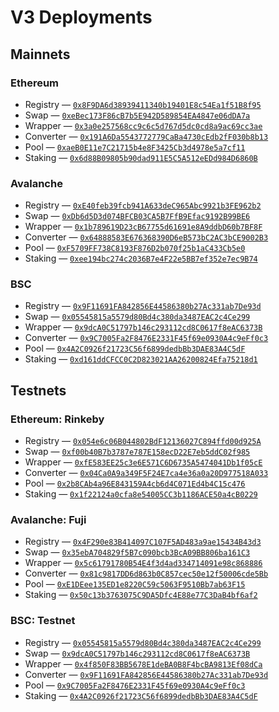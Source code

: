 # V3 Deployments

## Mainnets

### Ethereum

- Registry — [`0x8F9DA6d38939411340b19401E8c54Ea1f51B8f95`](https://etherscan.io/address/0x8F9DA6d38939411340b19401E8c54Ea1f51B8f95#code)
- Swap — [`0xeBec173F86cB7b5E942D589854EA4847e06dDA7a`](https://etherscan.io/address/0xeBec173F86cB7b5E942D589854EA4847e06dDA7a#code)
- Wrapper — [`0x3a0e257568cc9c6c5d767d5dc0cd8a9ac69cc3ae`](https://etherscan.io/address/0x3a0e257568cc9c6c5d767d5dc0cd8a9ac69cc3ae#code)
- Converter — [`0x191A6Da5543772779CaBa4730cEdb2fF030b8b13`](https://etherscan.io/address/0x191A6Da5543772779CaBa4730cEdb2fF030b8b13#code)
- Pool — [`0xaeB0E11e7C21715b4e8F3425Cb3d4978e5a7cf11`](https://etherscan.io/address/0xaeB0E11e7C21715b4e8F3425Cb3d4978e5a7cf11#code)
- Staking — [`0x6d88B09805b90dad911E5C5A512eEDd984D6860B`](https://etherscan.io/address/0x6d88B09805b90dad911E5C5A512eEDd984D6860B#code)

### Avalanche

- Registry — [`0xE40feb39fcb941A633deC965Abc9921b3FE962b2`](https://snowtrace.io/address/0xE40feb39fcb941A633deC965Abc9921b3FE962b2#code)
- Swap — [`0xDb6d5D3d074BFCB03CA5B7FfB9Efac9192B99BE6`](https://snowtrace.io/address/0xDb6d5D3d074BFCB03CA5B7FfB9Efac9192B99BE6#code)
- Wrapper — [`0x1b789619D23cB67755d61691e8A9ddbD60b7BF8F`](https://snowtrace.io/address/0x1b789619D23cB67755d61691e8A9ddbD60b7BF8F#code)
- Converter — [`0x64888583E676368390D6eB573bC2AC3bCE9002B3`](https://snowtrace.io/address/0x64888583E676368390D6eB573bC2AC3bCE9002B3#code)
- Pool — [`0xF5709FF738C8193F876D2b070f25b1aC433Cb5e0`](https://snowtrace.io/address/0xF5709FF738C8193F876D2b070f25b1aC433Cb5e0#code)
- Staking — [`0xee194bc274c2036B7e4F22e5BB7ef352e7ec9B74`](https://snowtrace.io/address/0xee194bc274c2036B7e4F22e5BB7ef352e7ec9B74#code)

### BSC

- Registry — [`0x9F11691FA842856E44586380b27Ac331ab7De93d`](https://bscscan.com/address/0x9F11691FA842856E44586380b27Ac331ab7De93d#code)
- Swap — [`0x05545815a5579d80Bd4c380da3487EAC2c4Ce299`](https://bscscan.com/address/0x05545815a5579d80Bd4c380da3487EAC2c4Ce299#code)
- Wrapper — [`0x9dcA0C51797b146c293112cd8C0617f8eAC6373B`](https://bscscan.com/address/0x9dcA0C51797b146c293112cd8C0617f8eAC6373B#code)
- Converter — [`0x9C7005Fa2F8476E2331F45f69e0930A4c9eFf0c3`](https://bscscan.com/address/0x9C7005Fa2F8476E2331F45f69e0930A4c9eFf0c3#code)
- Pool — [`0x4A2C0926f21723C56f6899dedbBb3DAE83A4C5dF`](https://bscscan.com/address/0x4A2C0926f21723C56f6899dedbBb3DAE83A4C5dF#code)
- Staking — [`0xd161ddCFCC0C2D823021AA26200824Efa75218d1`](https://bscscan.com/address/0xd161ddCFCC0C2D823021AA26200824Efa75218d1#code)

## Testnets

### Ethereum: Rinkeby

- Registry — [`0x054e6c06B044802BdF12136027C894ffd00d925A`](https://rinkeby.etherscan.io/address/0x054e6c06B044802BdF12136027C894ffd00d925A#code)
- Swap — [`0xf00b40B7b3787e787E158ecD22E7eb5ddC02f985`](https://rinkeby.etherscan.io/address/0xf00b40B7b3787e787E158ecD22E7eb5ddC02f985#code)
- Wrapper — [`0xfE583EE25c3e6E571C6D6735A5474041Db1f05cE`](https://rinkeby.etherscan.io/address/0xfE583EE25c3e6E571C6D6735A5474041Db1f05cE#code)
- Converter — [`0x04Ca0A9a349F5F24E7ca4e36a0a20D977518A033`](https://rinkeby.etherscan.io/address/0x04Ca0A9a349F5F24E7ca4e36a0a20D977518A033#code)
- Pool — [`0x2b8CAb4a96E843159A4cb6d4C071Ed4b4C15c476`](https://rinkeby.etherscan.io/address/0x2b8CAb4a96E843159A4cb6d4C071Ed4b4C15c476#code)
- Staking — [`0x1f22124a0cfa8e54005CC3b1186ACE50a4cB0229`](https://rinkeby.etherscan.io/address/0x1f22124a0cfa8e54005CC3b1186ACE50a4cB0229#code)

### Avalanche: Fuji

- Registry — [`0x4F290e83B414097C107F5AD483a9ae15434B43d3`](https://testnet.snowtrace.io/address/0x4F290e83B414097C107F5AD483a9ae15434B43d3#code)
- Swap — [`0x35ebA704829f5B7c090bcb3BcA09BB806ba161C3`](https://testnet.snowtrace.io/address/0x35ebA704829f5B7c090bcb3BcA09BB806ba161C3#code)
- Wrapper — [`0x5c61791780B54E4f3d4ad334714091e98c868886`](https://testnet.snowtrace.io/address/0x5c61791780B54E4f3d4ad334714091e98c868886#code)
- Converter — [`0x81c9817DD6d863b0C857cec50e12f50006cde5Bb`](https://testnet.snowtrace.io/address/0x81c9817DD6d863b0C857cec50e12f50006cde5Bb#code)
- Pool — [`0xE1DEee135ED1e8220C59c5063F9510Bb7ab63F15`](https://testnet.snowtrace.io/address/0xE1DEee135ED1e8220C59c5063F9510Bb7ab63F15#code)
- Staking — [`0x50c13b3763075C9DA5Dfc4E88e77C3DaB4bf6af2`](https://testnet.snowtrace.io/address/0x50c13b3763075C9DA5Dfc4E88e77C3DaB4bf6af2#code)

### BSC: Testnet

- Registry — [`0x05545815a5579d80Bd4c380da3487EAC2c4Ce299`](https://testnet.bscscan.com/address/0x05545815a5579d80Bd4c380da3487EAC2c4Ce299#code)
- Swap — [`0x9dcA0C51797b146c293112cd8C0617f8eAC6373B`](https://testnet.bscscan.com/address/0x9dcA0C51797b146c293112cd8C0617f8eAC6373B#code)
- Wrapper — [`0x4f850F83BB5678E1deBA0B8F4bcBA9813Ef08dCa`](https://testnet.bscscan.com/address/0x4f850F83BB5678E1deBA0B8F4bcBA9813Ef08dCa#code)
- Converter — [`0x9F11691FA842856E44586380b27Ac331ab7De93d`](https://testnet.bscscan.com/address/0x9F11691FA842856E44586380b27Ac331ab7De93d#code)
- Pool — [`0x9C7005Fa2F8476E2331F45f69e0930A4c9eFf0c3`](https://testnet.bscscan.com/address/0x9C7005Fa2F8476E2331F45f69e0930A4c9eFf0c3#code)
- Staking — [`0x4A2C0926f21723C56f6899dedbBb3DAE83A4C5dF`](https://testnet.bscscan.com/address/0x4A2C0926f21723C56f6899dedbBb3DAE83A4C5dF#code)
